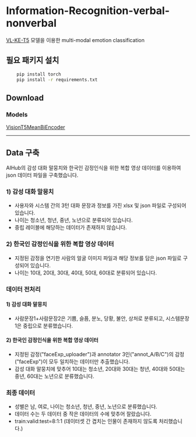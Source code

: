 # Information-Recognition-verbal-nonverbal


[VL-KE-T5](https://github.com/AIRC-KETI/VL-KE-T5) 모델을 이용한 multi-modal emotion classification

## 필요 패키지 설치

```bash
    pip install torch
    pip install -r requirements.txt
```


## Download

### Models


[VisionT5MeanBiEncoder](https://drive.google.com/file/d/1Cq9GldmJz7qpHnJQoXrnA8YD317_3lOz/view?usp=sharing)

--------------------

## Data 구축

AIHub의 감성 대화 말뭉치와 한국인 감정인식을 위한 복합 영상 데이터를 이용하여 json 데이터 파일을 구축했습니다.

### 1) 감성 대화 말뭉치
- 사용자와 시스템 간의 3턴 대화 문장과 정보를 가진 xlsx 및 json 파일로 구성되어 있습니다.
- 나이는 청소년, 청년, 중년, 노년으로 분류되어 있습니다.
- 중립 레이블에 해당하는 데이터가 존재하지 않습니다.

### 2) 한국인 감정인식을 위한 복합 영상 데이터
- 지정된 감정을 연기한 사람의 얼굴 이미지 파일과 해당 정보를 담은 json 파일로 구성되어 있습니다.
- 나이는 10대, 20대, 30대, 40대, 50대, 60대로 분류되어 있습니다.


### 데이터 전처리
#### 1) 감성 대화 말뭉치
- 사람문장1+사람문장2은 기쁨, 슬픔, 분노, 당황, 불안, 상처로 분류되고, 시스템문장1은 중립으로 분류했습니다.

#### 2) 한국인 감정인식을 위한 복합 영상 데이터
- 지정된 감정("faceExp_uploader")과 annotator 3인("annot_A/B/C")의 감정("faceExp")이 모두 일치하는 데이터만 추출했습니다.
- 감성 대화 말뭉치에 맞추어 10대는 청소년, 20대와 30대는 청년, 40대와 50대는 중년, 60대는 노년으로 분류했습니다.

### 최종 데이터
- 성별은 남, 여로, 나이는 청소년, 청년, 중년, 노년으로 분류했습니다.
- 데이터 수는 두 데이터 중 작은 데이터의 수에 맞추어 잘랐습니다.
- train:valid:test=8:1:1 (데이터셋 간 겹치는 인물이 존재하지 않도록 처리했습니다.)
